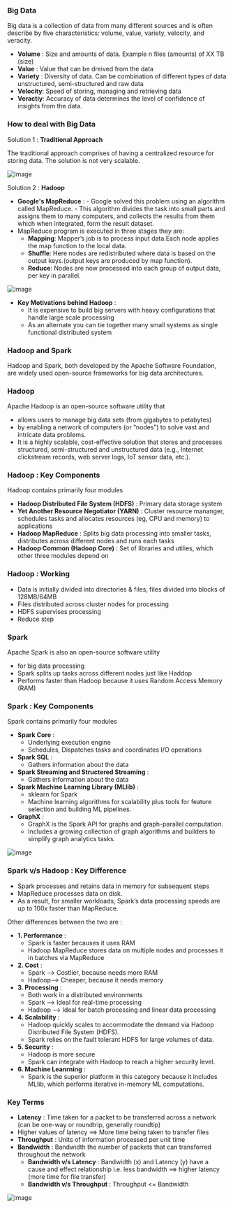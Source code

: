 ### Big Data
Big data is a collection of data from many different sources and is often describe by five characteristics: volume, value, variety, velocity, and veracity.
- **Volume**  : Size and amounts of data. Example n files (amounts) of XX TB (size)
- **Value**   : Value that can be dreived from the data
- **Variety** : Diversity of data. Can be combination of different types of data unstructured, semi-structured and raw data
- **Velocity**: Speed of storing, managing and retrieving data
- **Veractiy**: Accuracy of data determines the level of confidence of insights from the data.


### How to deal with Big Data

  Solution 1 : **Traditional Approach**
  
  The traditional approach comprises of having a centralized resource for storing data. The solution is not very scalable.

  ![image](https://user-images.githubusercontent.com/60221225/179687747-e38d44e0-9b98-40e4-b83e-47e563cbb80d.png)

  Solution 2 : **Hadoop**
      
   - **Google's MapReduce** : 
    - Google solved this problem using an algorithm called MapReduce.
    - This algorithm divides the task into small parts and assigns them to many computers, and collects the results from them which when integrated, form the result dataset.
   - MapReduce program is executed in three stages they are:
      - **Mapping**: Mapper’s job is to process input data.Each node applies the map function to the local data.
      - **Shuffle**: Here nodes are redistributed where data is based on the output keys.(output keys are produced by map function).
      - **Reduce**: Nodes are now processed into each group of output data, per key in parallel.

![image](https://user-images.githubusercontent.com/60221225/179701884-f272d5fb-08e9-477f-9873-ca3fe2485198.png)

  - **Key Motivations behind Hadoop** : 
    - It is expensive to build big servers with heavy configurations that handle large scale processing
    - As an alternate you can tie together many small systems as single functional distributed system 

### Hadoop and Spark
Hadoop and Spark, both developed by the Apache Software Foundation, are widely used open-source frameworks for big data architectures.


### Hadoop
Apache Hadoop is an open-source software utility that 
  - allows users to manage big data sets (from gigabytes to petabytes) 
  - by enabling a network of computers (or “nodes”) to solve vast and intricate data problems. 
  - It is a highly scalable, cost-effective solution that stores and processes structured, semi-structured and unstructured data (e.g., Internet clickstream records, web server logs, IoT sensor data, etc.).


### Hadoop : Key Components
Hadoop contains primarily four modules
- **Hadoop Distributed File System (HDFS)** : Primary data storage system
- **Yet Another Resource Negotiator (YARN)** : Cluster resource mananger, schedules tasks and allocates resources (eg, CPU and memory) to applications
- **Hadoop MapReduce** : Splits big data processing into smaller tasks, distributes across different nodes and runs each tasks
- **Hadoop Common (Hadoop Core)** : Set of libraries and utilies, which other three modules depend on


### Hadoop : Working
- Data is initially divided into directories & files, files divided into blocks of 128MB/64MB
- Files distributed across cluster nodes for processing
- HDFS supervises processing
- Reduce step


### Spark
Apache Spark is also an open-source software utility 
  - for big data processing
  - Spark splits up tasks across different nodes just like Haddop
  - Performs faster than Hadoop because it uses Random Access Memory (RAM)


### Spark : Key Components
Spark contains primarily four modules

- **Spark Core** : 
  - Underlying execution engine
  - Schedules, Dispatches tasks and coordinates I/O operations
- **Spark SQL** : 
  - Gathers information about the data
- **Spark Streaming and Structered Streaming** : 
  - Gathers information about the data
- **Spark Machine Learning Library (MLlib)** : 
  - sklearn for Spark
  - Machine learning algorithms for scalability plus tools for feature selection and building ML pipelines. 
- **GraphX** : 
  - GraphX is the Spark API for graphs and graph-parallel computation. 
  - Includes a growing collection of graph algorithms and builders to simplify graph analytics tasks.


![image](https://user-images.githubusercontent.com/60221225/179708519-d52d3175-57bd-464c-bd5a-e3eeea220308.png)


### Spark v/s Hadoop : Key Difference
- Spark processes and retains data in memory for subsequent steps 
- MapReduce processes data on disk. 
- As a result, for smaller workloads, Spark’s data processing speeds are up to 100x faster than MapReduce.

Other differences between the two are : 
- **1. Performance** : 
   - Spark is faster becauses it uses RAM
   - Hadoop MapReduce stores data on multiple nodes and processes it in batches via MapReduce 
- **2. Cost** : 
   - Spark --> Costlier, because needs more RAM
   - Hadoop--> Cheaper, because it needs memory
- **3. Processing** :
   - Both work in a distributed environments
   - Spark  -->  Ideal for real-time processing
   - Hadoop --> Ideal for batch processing and linear data processing
- **4. Scalability** :
   - Hadoop quickly scales to accommodate the demand via Hadoop Distributed File System (HDFS). 
   - Spark relies on the fault tolerant HDFS for large volumes of data.
- **5. Security** :
   - Hadoop is more secure
   - Spark can integrate with Hadoop to reach a higher security level.
- **6. Machine Leanrning** :
   - Spark is the superior platform in this category because it includes MLlib, which performs iterative in-memory ML computations. 


### Key Terms
- **Latency**    : Time taken for a packet to be transferred across a network (can be one-way or roundtrip, generally roundtip)
 - Higher values of latency ==> More time being taken to transfer files
- **Throughput** : Units of information processed per unit time
- **Bandwidth**  : Bandwidth the number of packets that can transferred throughout the network
  - **Bandwidth v/s Latency** : Bandwidth (x) and Latency (y) have a cause and effect relationship i.e. less bandwidth ==> higher latency (more time for file transfer)
  - **Bandwidth v/s Throughput** : Throughput <= Bandwidth

![image](https://user-images.githubusercontent.com/60221225/179703147-e822726c-d619-4c5f-b40a-1631c78a7a3e.png)

